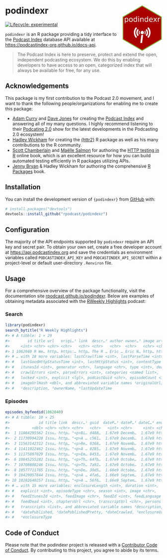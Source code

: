 
<!-- README.md is generated from README.Rmd. Please edit that file -->

# podindexr <img src='README_assets/logo.png' align="right" width="25%" min-width="120px"/>

<!-- badges: start -->

[![Lifecycle:
experimental](https://img.shields.io/badge/lifecycle-experimental-orange.svg)](https://lifecycle.r-lib.org/articles/stages.html#experimental)
<!-- badges: end -->

`podindexr` is an R package providing a tidy interface to the [Podcast
Index](https://podcastindex.org) database API available at
<https://podcastindex-org.github.io/docs-api>.

> The Podcast Index is here to preserve, protect and extend the open,
> independent podcasting ecosystem. We do this by enabling developers to
> have access to an open, categorized index that will always be
> available for free, for any use.

## Acknowledgements

This package is my first contribution to the Podcast 2.0 movement, and I
want to thank the following people/organizations for enabling me to
create this package:

- [Adam Curry](https://podcastindex.social/@adam) and [Dave
  Jones](https://podcastindex.social/@dave) for creating the [Podcast
  Index](https://podcastindex.org) and answering all of my many
  questions. I highly recommend listening to their [Podcating
  2.0](https://podcastindex.org/podcast/920666) show for the latest
  developments in the Podcasting 2.0 ecosystem!
- [Hadley Wickham](https://hadley.nz/) for creating the
  [{httr2}](https://httr2.r-lib.org/index.html) R package as well as his
  many contributions to the R community.
- [Scott Chamberlain](https://fosstodon.org/@sckottie) and [Maëlle
  Salmon](https://masalmon.eu/) for authoring the [HTTP testing in
  R](https://books.ropensci.org/http-testing/index.html) online book,
  which is an excellent resource for how you can build automated testing
  efficiently in R packages utilizing APIs.
- [Jenny Bryan](https://jennybryan.org/about/) & Hadley Wickham for
  authoring the comprehensive [R Packages](https://r-pkgs.org/) book.

## Installation

You can install the development version of `{podindexr}` from
[GitHub](https://github.com/) with:

``` r
# install.packages("devtools")
devtools::install_github("rpodcast/podindexr")
```

## Configuration

The majority of the API endpoints supported by `podindexr` require an
API key and secret pair. To obtain your own set, create a free developer
account at <https://api.podcastindex.org> and save the credentials as
environment variables called `PODCASTINDEX_API_KEY` and
`PODCASTINDEX_API_SECRET` within a project-level or default
user-directory `.Renviron` file.

## Usage

For a comprehensive overview of the package functionality, visit the
documentation site
[rpodcast.github.io/podindexr](https://rpodcast.github.io/podindexr).
Below are examples of obtaining metadata associated with the [RWeekly
Highlights](https://rweekly.org) podcast:

### Search

``` r
library(podindexr)
search_bytitle("R Weekly Highlights")
#> # A tibble: 1 × 29
#>        id title url   origi…¹ link  descr…² author owner…³ image artwork lastU…⁴
#>     <int> <chr> <chr> <chr>   <chr> <chr>   <chr>  <chr>   <chr> <chr>     <int>
#> 1 1062040 R We… http… https:… http… The R … Eric … Eric N… http… https:…  1.67e9
#> # … with 18 more variables: lastCrawlTime <int>, lastParseTime <int>,
#> #   lastGoodHttpStatusTime <int>, lastHttpStatus <int>, contentType <chr>,
#> #   itunesId <int>, generator <chr>, language <chr>, type <int>, dead <int>,
#> #   crawlErrors <int>, parseErrors <int>, categories <named list>,
#> #   locked <int>, explicit <lgl>, podcastGuid <chr>, episodeCount <int>,
#> #   imageUrlHash <dbl>, and abbreviated variable names ¹​originalUrl,
#> #   ²​description, ³​ownerName, ⁴​lastUpdateTime
```

### Episodes

``` r
episodes_byfeedid(1062040)
#> # A tibble: 10 × 25
#>             id title link  descr…¹ guid  dateP…² dateP…³ dateC…⁴ enclo…⁵ enclo…⁶
#>          <dbl> <chr> <chr> <chr>   <chr>   <int> <chr>     <int> <chr>   <chr>  
#>  1 11884295562 Issu… http… "<p>Bi… d488…  1.67e9 Decemb…  1.67e9 https:… audio/…
#>  2 11730994228 Issu… http… "<p>A … c561…  1.67e9 Decemb…  1.67e9 https:… audio/…
#>  3 11563142312 Issu… http… "<p>Re… 0368…  1.67e9 Novemb…  1.67e9 https:… audio/…
#>  4 11411022462 Issu… http… "<p>A … 8285…  1.67e9 Novemb…  1.67e9 https:… audio/…
#>  5 11175887029 Issu… http… "<p>Em… 8453…  1.67e9 Novemb…  1.67e9 https:… audio/…
#>  6 10845255282 Issu… http… "<p>Th… 647b…  1.67e9 Octobe…  1.67e9 https:… audio/…
#>  7 10708808246 Issu… http… "<p>Th… 7a92…  1.67e9 Octobe…  1.67e9 https:… audio/…
#>  8 10577711785 Issu… http… "<p>De… 30d5…  1.66e9 Octobe…  1.67e9 https:… audio/…
#>  9 10429057844 Issu… http… "<p>A … 4fa6…  1.66e9 Septem…  1.67e9 https:… audio/…
#> 10 10282640257 Issu… http… "<p>A … 56f6…  1.66e9 Septem…  1.67e9 https:… audio/…
#> # … with 15 more variables: enclosureLength <int>, duration <int>,
#> #   explicit <int>, episodeType <chr>, season <int>, image <chr>,
#> #   feedItunesId <int>, feedImage <chr>, feedId <int>, feedLanguage <chr>,
#> #   feedDead <int>, chaptersUrl <chr>, transcriptUrl <chr>, persons <list>,
#> #   transcripts <list>, and abbreviated variable names ¹​description,
#> #   ²​datePublished, ³​datePublishedPretty, ⁴​dateCrawled, ⁵​enclosureUrl,
#> #   ⁶​enclosureType
```

## Code of Conduct

Please note that the podindexr project is released with a [Contributor
Code of
Conduct](https://contributor-covenant.org/version/2/1/CODE_OF_CONDUCT.html).
By contributing to this project, you agree to abide by its terms.
